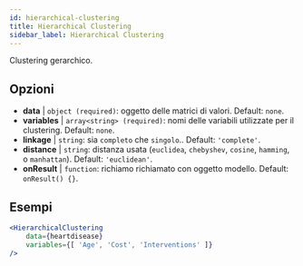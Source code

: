 ```yaml
---
id: hierarchical-clustering
title: Hierarchical Clustering
sidebar_label: Hierarchical Clustering
---
```


Clustering gerarchico.

## Opzioni

* __data__ | `object (required)`: oggetto delle matrici di valori. Default: `none`.
* __variables__ | `array<string> (required)`: nomi delle variabili utilizzate per il clustering. Default: `none`.
* __linkage__ | `string`: sia `completo` che `singolo`.. Default: `'complete'`.
* __distance__ | `string`: distanza usata (`euclidea`, `chebyshev`, `cosine`, `hamming`, o `manhattan`). Default: `'euclidean'`.
* __onResult__ | `function`: richiamo richiamato con oggetto modello. Default: `onResult() {}`.


## Esempi

```jsx live
<HierarchicalClustering 
    data={heartdisease} 
    variables={[ 'Age', 'Cost', 'Interventions' ]}
/>
```

